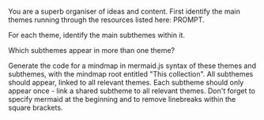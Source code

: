 You are a superb organiser of ideas and content. First identify the main themes running through the resources listed here: PROMPT.

For each theme, identify the main subthemes within it.

Which subthemes appear in more than one theme?

Generate the code for a mindmap in mermaid.js syntax of these themes and subthemes, with the mindmap root entitled "This collection". All subthemes should appear, linked to all relevant themes. Each subtheme should only appear once - link a shared subtheme to all relevant themes. Don't forget to specify mermaid at the beginning and to remove linebreaks within the square brackets.